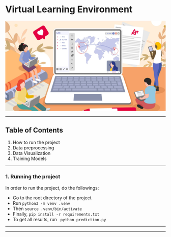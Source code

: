 # Virtual Learning Environment

<img src="./vle.jpg" alt="VLE" title="Virtual Learning Environment">

---

## Table of Contents

1. How to run the project
2. Data preprocessing
3. Data Visualization
4. Training Models
---
### 1. Running the project
In order to run the project, do the followings:<br>
- Go to the root directory of the project
- Run ```python3 -m venv .venv```<br>
- Then ```source .venv/bin/activate```<br>
- Finally, ```pip install -r requirements.txt```<br>
- To get all results, run ``` python prediction.py```
---
---
